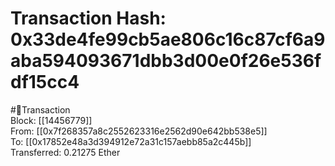 
Transaction Hash: 0x33de4fe99cb5ae806c16c87cf6a9aba594093671dbb3d00e0f26e536fdf15cc4
====================================================================================
  
#💸Transaction  
Block: [[14456779]]  
From: [[0x7f268357a8c2552623316e2562d90e642bb538e5]]  
To: [[0x17852e48a3d394912e72a31c157aebb85a2c445b]]  
Transferred: 0.21275 Ether